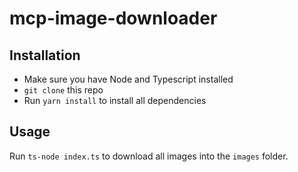 # mcp-image-downloader

## Installation

- Make sure you have Node and Typescript installed
- `git clone` this repo
- Run `yarn install` to install all dependencies

## Usage

Run `ts-node index.ts` to download all images into the `images` folder.
